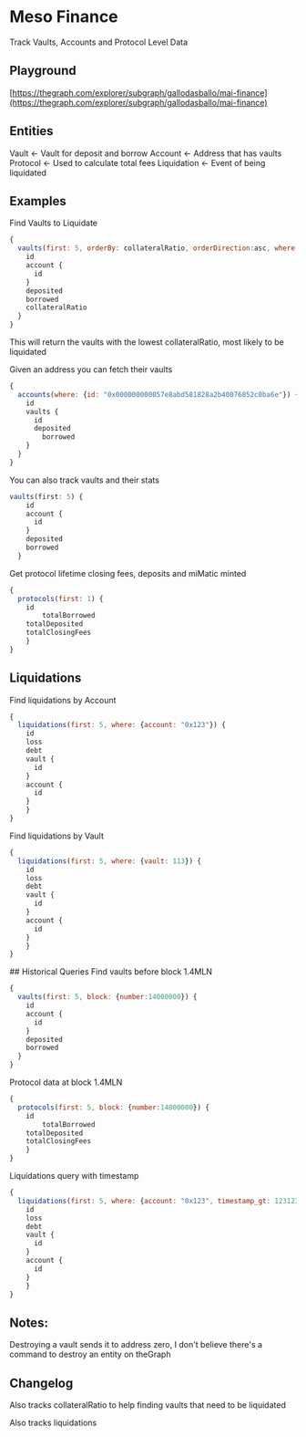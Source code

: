 # Meso Finance

Track Vaults, Accounts and Protocol Level Data

## Playground

[https://thegraph.com/explorer/subgraph/gallodasballo/mai-finance](https://thegraph.com/explorer/subgraph/gallodasballo/mai-finance)

## Entities
Vault ← Vault for deposit and borrow
Account ← Address that has vaults
Protocol ← Used to calculate total fees
Liquidation ← Event of being liquidated

## Examples

Find Vaults to Liquidate

```jsx
{
  vaults(first: 5, orderBy: collateralRatio, orderDirection:asc, where: {borrowed_gt: 0}) {
    id
    account {
      id
    }
    deposited
    borrowed
    collateralRatio
  }
}
```

This will return the vaults with the lowest collateralRatio, most likely to be liquidated

Given an address you can fetch their vaults

```jsx
{
  accounts(where: {id: "0x000000000057e8abd581828a2b40076852c0ba6e"}) {
    id
    vaults {
      id
      deposited
	    borrowed
    }
  }
}
```

You can also track vaults and their stats

```jsx
vaults(first: 5) {
    id
    account {
      id
    }
    deposited
    borrowed
  }
```

Get protocol lifetime closing fees, deposits and miMatic minted

```jsx
{
  protocols(first: 1) {
    id
		totalBorrowed
    totalDeposited
    totalClosingFees
	}
}
```


## Liquidations
Find liquidations by Account
```jsx
{
  liquidations(first: 5, where: {account: "0x123"}) {
    id
    loss
    debt
    vault {
      id
    }
    account {
      id
    }
	}
}

```

Find liquidations by Vault
```jsx
{
  liquidations(first: 5, where: {vault: 113}) {
    id
    loss
    debt
    vault {
      id
    }
    account {
      id
    }
	}
}

```

## Historical Queries
Find vaults before block 1.4MLN
```jsx
{
  vaults(first: 5, block: {number:14000000}) {
    id
    account {
      id
    }
    deposited
    borrowed
  }
}
```

Protocol data at block 1.4MLN
```jsx
{
  protocols(first: 5, block: {number:14000000}) {
    id
		totalBorrowed
    totalDeposited
    totalClosingFees
	}
} 
```

Liquidations query with timestamp
```jsx
{
  liquidations(first: 5, where: {account: "0x123", timestamp_gt: 123123123}, ) {
    id
    loss
    debt
    vault {
      id
    }
    account {
      id
    }
	}
}
```

## Notes:

Destroying a vault sends it to address zero, I don't believe there's a command to destroy an entity on theGraph

## Changelog

Also tracks collateralRatio to help finding vaults that need to be liquidated

Also tracks liquidations
